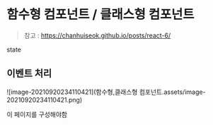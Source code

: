 # 함수형 컴포넌트 / 클래스형 컴포넌트

> 참고 : https://chanhuiseok.github.io/posts/react-6/



state







## 이벤트 처리

![image-20210920234110421](함수형,클래스형 컴포넌트.assets/image-20210920234110421.png)

이 페이지를 구성해야함

